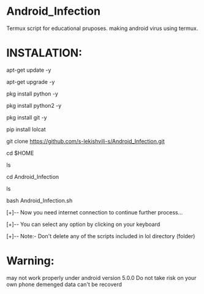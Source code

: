 # Android_Infection
Termux script for educational pruposes.
making android virus using termux.

# INSTALATION:

apt-get update -y

apt-get upgrade -y

pkg install python -y

pkg install python2 -y

pkg install git -y

pip install lolcat

git clone https://github.com/s-lekishvili-s/Android_Infection.git

cd $HOME

ls

cd Android_Infection

ls

bash Android_Infection.sh

[+]-- Now you need internet connection to continue further process...

[+]-- You can select any option by clicking on your keyboard

[+]-- Note:- Don't delete any of the scripts included in lol directory (folder)
# Warning:
may not work properly under android version 5.0.0
Do not take risk on your own phone demenged data can't be recoverd
